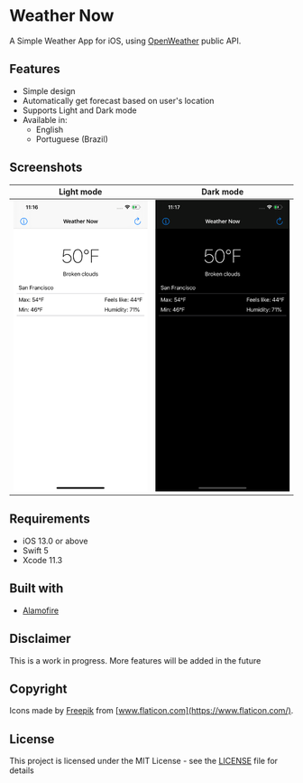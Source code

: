 # Weather Now
A Simple Weather App for iOS, using [OpenWeather](https://openweathermap.org/) public API.

## Features
* Simple design
* Automatically get forecast based on user's location
* Supports Light and Dark mode
* Available in:
  * English
  * Portuguese (Brazil)

## Screenshots
| Light mode | Dark mode |
| ------------- | ------------- |
| ![AAA](screenshots/Main_View_Light_Mode.png) | ![BB](screenshots/Main_View_Dark_Mode.png) |

## Requirements
* iOS 13.0 or above
* Swift 5
* Xcode 11.3

## Built with
* [Alamofire](https://github.com/Alamofire/Alamofire)


## Disclaimer
This is a work in progress. More features will be added in the future

## Copyright
Icons made by [Freepik](https://www.flaticon.com/authors/freepik/) from [www.flaticon.com](https://www.flaticon.com/).

## License
This project is licensed under the MIT License - see the [LICENSE](LICENSE) file for details